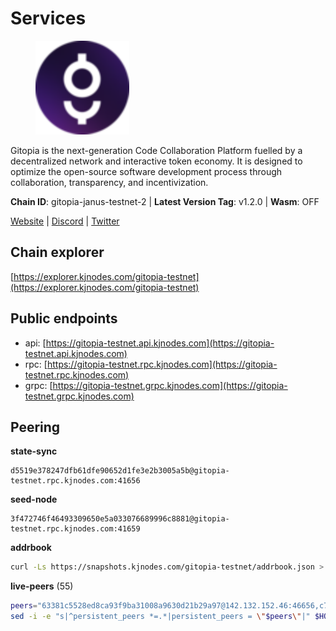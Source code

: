 # Services

<figure><img src="https://raw.githubusercontent.com/kj89/cosmos-images/main/logos/gitopia.png" width="150" alt=""><figcaption></figcaption></figure>

Gitopia is the next-generation Code Collaboration Platform fuelled by  a decentralized network and interactive token economy. It is designed  to optimize the open-source software development process through  collaboration, transparency, and incentivization.

**Chain ID**: gitopia-janus-testnet-2 | **Latest Version Tag**: v1.2.0 | **Wasm**: OFF

[Website](https://gitopia.com/) | [Discord](https://discord.gg/hFTXCGNYDZ) | [Twitter](https://twitter.com/gitopiaDAO)




## Chain explorer
[https://explorer.kjnodes.com/gitopia-testnet](https://explorer.kjnodes.com/gitopia-testnet)

## Public endpoints

* api: [https://gitopia-testnet.api.kjnodes.com](https://gitopia-testnet.api.kjnodes.com)
* rpc: [https://gitopia-testnet.rpc.kjnodes.com](https://gitopia-testnet.rpc.kjnodes.com)
* grpc: [https://gitopia-testnet.grpc.kjnodes.com](https://gitopia-testnet.grpc.kjnodes.com)

## Peering

**state-sync**

```text
d5519e378247dfb61dfe90652d1fe3e2b3005a5b@gitopia-testnet.rpc.kjnodes.com:41656
```

**seed-node**

```text
3f472746f46493309650e5a033076689996c8881@gitopia-testnet.rpc.kjnodes.com:41659
```

**addrbook**
```bash
curl -Ls https://snapshots.kjnodes.com/gitopia-testnet/addrbook.json > $HOME/.gitopia/config/addrbook.json
```

**live-peers** (55)
```bash
peers="63381c5528ed8ca93f9ba31008a9630d21b29a97@142.132.152.46:46656,c78af3c8a2fa3d398dedb1ad9052eaf60dc27434@95.216.163.254:41656,d5519e378247dfb61dfe90652d1fe3e2b3005a5b@65.109.68.190:41656,61188ec3494908fc74f05a02c05cc86e4e587d9e@178.18.241.103:41656,52098a0fdd0dc566615ad37492019d252635bdda@45.85.249.131:656,0c31077af45cb4f0424e58c91b0a917c36a90fd9@65.108.195.235:16656,3989c44e8af3427b22a71a94185e85df99d450b4@149.102.158.188:41656,f314268ef1886e4ad2801c8443ea0b0c8143a246@95.214.55.25:30656,3dd4a6674e86c319a5671e645d429edacae62129@185.219.142.203:26656,5c2a752c9b1952dbed075c56c600c3a79b58c395@195.3.220.140:27036,95fbdc6d62be17db6688222b15b57d3e795ed07a@167.86.84.102:656,417311f0ceeff950dd9bf0f389e5a9c5ed8d22cd@146.190.88.155:41656,399d4e19186577b04c23296c4f7ecc53e61080cb@34.143.189.236:26656,9912d5c8d59b7736b0702b18aeb386efe7e46f3f@164.68.111.239:656,09538ba6159f454a17d76501c59e23bad6fc9d3d@85.190.246.67:26656,ffb4f7d43d6449c292d4e60c8a48eb3d31c39691@38.242.139.100:656,deca8c5aed2d1e617789d80927394a1d4d1c7360@149.102.146.123:26656,53b421af01f3260e949d6a9c2dc09e3b1dbf9fb6@109.205.181.30:41656,ed177ff3cf334df1a6c190438b0c7b5dd64b423a@45.151.122.140:656,f0b8227e40f25eaec0e25b9e91ca199d2d9a1ecb@167.86.94.177:656,481189b7e246f6c824a969482446c49abbfe76b8@161.97.172.147:26656,7d819fa869f7c5b42c2c7a9538e1a9e7a52cfdee@65.108.226.26:24656,4cd60a4dd4211d38d948a86a614f1fd8d3d274eb@75.119.153.139:656,881b2f58db76bcab1f7b5f19be2235f0819d1381@161.97.164.19:26656,1f7f58f130ea9c89be44fd60554d5e97da56c395@206.221.181.234:56656,f0a82f850a0da74c32836b125a52bdfd9a78fdd7@65.108.105.48:11356,9bb344d83fc1fafc4bce6b8e4a95b82f37ac4f31@82.208.20.136:26656,0eb70bf5e2403694109f9bba184570074c2dfdd5@38.242.235.255:26656,247dbc8048be7c024c5f5deee45c18bd2f19bc93@116.203.35.46:36656,eaa9978430e55663346eb61312cd5ecc21448b25@38.242.139.153:656,098c8f3e70fa1f1bbb447903aea96b8e1f025f13@141.95.145.41:26656,ec51c49ed23899dcbcda9f45f49cafa0605e454d@194.163.144.162:41656,314ee8896c9f9e39450dc25623f8019cf316ed60@38.242.135.124:26656,9c265cb98c21d6748822ca2bed0accacdd8449db@38.242.205.25:26656,59a99a10a28baeda8535598acef9abb706ec5dbc@45.85.249.132:656,95203479677e2ab00b1fb0bc1359294d4612e684@85.239.231.0:26656,4e0e57bcac8aa2bc3188d5b7845eeee61a61f3f0@194.163.170.165:26656,05182a9b6121c9fcbb493f9bb3843e20e076e479@38.242.231.113:656,3ec6d4b711f2e8ef4092ff4139a832eca1f02e5d@37.120.171.213:26656,12f6b84a23b054a6591c647c2a4456c40af65cce@5.9.147.22:24656,61c85d47e1dd86d5a5849450b849078d4d13184b@85.239.244.123:26656,b745e0c6a1e0c7ec248ec274cfd038ed4bc4c2cf@65.21.134.202:26356,3e757ff8f7388393af67809a5646142965bc6808@80.65.211.229:656,a01190017638bdd910691cb2c8b6229ef8db86ef@82.208.21.100:26656,f2bca9113807369ff96cfed3639bc6d65467e76d@149.102.159.81:26656,6da7887b18e72fd7f3c07972ba5d49114c893dc0@193.187.129.77:656,5ffdc1788f68df5e8163d9bd0d71a4c4d3dec2e9@81.0.220.21:26656,83f1e139ca2dc94f362dcbd4310cf58f15536e2c@5.189.185.27:26656,8d45cada398e1035e220857a84021fabfa723248@2.58.82.21:26656,e77d12ba27e8d4881daf02e2df8d1eb62d885b42@202.157.176.247:41656,78ec2f593741e1fc162ca972ff2a4a156ba0f154@45.151.122.148:656,bc688b2be879ba5bfa34587e096a9c9a4df2e6d4@45.151.122.116:656,4112e75275da1fef14904036a76354a13d40dc8f@65.108.232.248:31656,d9d59b442e46f142394fcdf2f246ca8c7b2b7ce9@149.102.146.36:26656,677fc5efd45c2cf62e879ee22766ac94dcc3e169@212.68.44.36:26656"
sed -i -e "s|^persistent_peers *=.*|persistent_peers = \"$peers\"|" $HOME/.gitopia/config/config.toml
```
